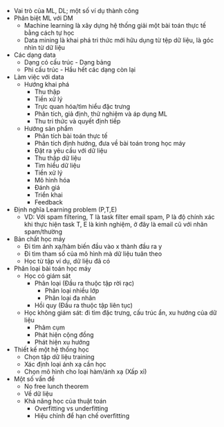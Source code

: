 - Vai trò của ML, DL; một số ví dụ thành công
- Phân biệt ML với DM
	- Machine learning là xây dựng hệ thống giải một bài toán thực tế bằng cách tự học
	- Data mining là khai phá tri thức mới hữu dụng từ tệp dữ liệu, là góc nhìn từ dữ liệu
- Các dạng data
	- Dạng có cấu trúc - Dạng bảng
	- Phi cấu trúc - Hầu hết các dạng còn lại
- Làm việc với data
	- Hướng khai phá
		- Thu thập
		- Tiền xử lý
		- Trực quan hóa/tìm hiểu đặc trưng
		- Phân tích, giả định, thử nghiệm và áp dụng ML
		- Thu tri thức và quyết định tiếp
	- Hướng sản phẩm
		- Phân tích bài toán thực tế
		- Phân tích định hướng, đưa về bài toán trong học máy
		- Đặt ra yêu cầu với dữ liệu
		- Thu thập dữ liệu
		- Tìm hiểu dữ liệu
		- Tiền xử lý
		- Mô hình hóa
		- Đánh giá
		- Triển khai
		- Feedback
- Định nghĩa Learning problem (P,T,E)
	- VD: Với spam filtering, T là task filter email spam, P là độ chính xác khi thực hiện task T, E là kinh nghiệm, ở đây là email cũ với nhãn spam/thường
- Bản chất học máy
	- Đi tìm ánh xạ/hàm biến đầu vào x thành đầu ra y
	- Đi tìm tham số của mô hình mà dữ liệu tuân theo
	- Học từ tập ví dụ, dữ liệu đã có
- Phân loại bài toán học máy
	- Học có giám sát
		- Phân loại (Đầu ra thuộc tập rời rạc)
			- Phân loại nhiều lớp
			- Phân loại đa nhãn
		- Hồi quy (Đầu ra thuộc tập liên tục)
	- Học không giám sát: đi tìm đặc trưng, cấu trúc ẩn, xu hướng của dữ liệu
		- Phâm cụm
		- Phát hiện cộng đồng
		- Phát hiện xu hướng
- Thiết kế một hệ thống học
	- Chọn tập dữ liệu training
	- Xác định loại ánh xạ cần học
	- Chọn mô hình cho loại hàm/ánh xạ (Xấp xỉ)
- Một số vấn đề 
	- No free lunch theorem
	- Về dữ liệu
	- Khả năng học của thuật toán
		- Overfitting vs underfitting
		- Hiệu chỉnh để hạn chế overfitting